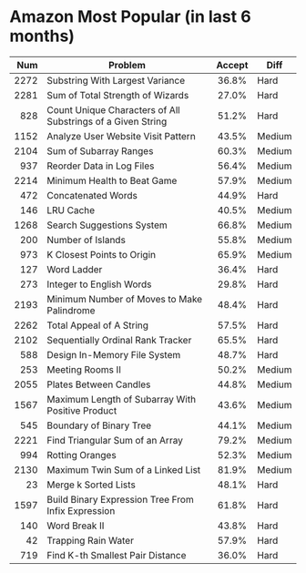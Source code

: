 ﻿# Amazon Most Popular (in last 6 months)

|  Num | Problem                                                     | Accept | Diff   |
| ---: | ----------------------------------------------------------- | :----: | ------ |
| 2272 | Substring With Largest Variance                             | 36.8%  | Hard   |
| 2281 | Sum of Total Strength of Wizards                            | 27.0%  | Hard   |
|  828 | Count Unique Characters of All Substrings of a Given String | 51.2%  | Hard   |
| 1152 | Analyze User Website Visit Pattern                          | 43.5%  | Medium |
| 2104 | Sum of Subarray Ranges                                      | 60.3%  | Medium |
|  937 | Reorder Data in Log Files                                   | 56.4%  | Medium |
| 2214 | Minimum Health to Beat Game                                 | 57.9%  | Medium |
|  472 | Concatenated Words                                          | 44.9%  | Hard   |
|  146 | LRU Cache                                                   | 40.5%  | Medium |
| 1268 | Search Suggestions System                                   | 66.8%  | Medium |
|  200 | Number of Islands                                           | 55.8%  | Medium |
|  973 | K Closest Points to Origin                                  | 65.9%  | Medium |
|  127 | Word Ladder                                                 | 36.4%  | Hard   |
|  273 | Integer to English Words                                    | 29.8%  | Hard   |
| 2193 | Minimum Number of Moves to Make Palindrome                  | 48.4%  | Hard   |
| 2262 | Total Appeal of A String                                    | 57.5%  | Hard   |
| 2102 | Sequentially Ordinal Rank Tracker                           | 65.5%  | Hard   |
|  588 | Design In-Memory File System                                | 48.7%  | Hard   |
|  253 | Meeting Rooms II                                            | 50.2%  | Medium |
| 2055 | Plates Between Candles                                      | 44.8%  | Medium |
| 1567 | Maximum Length of Subarray With Positive Product            | 43.6%  | Medium |
|  545 | Boundary of Binary Tree                                     | 44.1%  | Medium |
| 2221 | Find Triangular Sum of an Array                             | 79.2%  | Medium |
|  994 | Rotting Oranges                                             | 52.3%  | Medium |
| 2130 | Maximum Twin Sum of a Linked List                           | 81.9%  | Medium |
|   23 | Merge k Sorted Lists                                        | 48.1%  | Hard   |
| 1597 | Build Binary Expression Tree From Infix Expression          | 61.8%  | Hard   |
|  140 | Word Break II                                               | 43.8%  | Hard   |
|   42 | Trapping Rain Water                                         | 57.9%  | Hard   |
|  719 | Find K-th Smallest Pair Distance                            | 36.0%  | Hard   |
